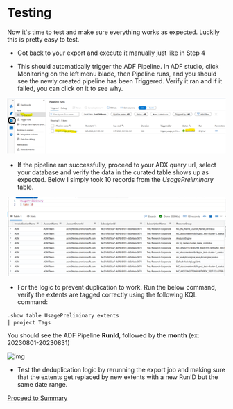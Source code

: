 # Testing

Now it's time to test and make sure everything works as expected. Luckily this is pretty easy to test.

   * Got back to your export and execute it manually just like in Step 4

   * This should automatically trigger the ADF Pipeline. In ADF studio, click Monitoring on the left menu blade, then Pipeline runs, and you should see the newly created pipeline has been Triggered. Verify it ran and if it failed, you can click on it to see why.

<img alt="img" width="1010px" src="/docs/images/manual_deployment_24.png" />

   * If the pipeline ran successfully, proceed to your ADX query url, select your database and verify the data in the curated table shows up as expected. Below I simply took 10 records from the *UsagePreliminary* table.

<img alt="img" width="1010px" src="/docs/images/manual_deployment_25.png" />

   * For the logic to prevent duplication to work. Run the below command, verify the extents are tagged correctly using the following KQL    command:
```kql
.show table UsagePreliminary extents
| project Tags
``````

You should see the ADF Pipeline **RunId**, followed by the **month** (ex: 20230801-20230831)

<img alt="img" width="710px" src="/docs/images/manual_deployment_26.png" />

   * Test the deduplication logic by rerunning the export job and making sure that the extents get replaced by new extents with a new RunID    but the same date range.

[Proceed to Summary](manual_deployment.md#summary) 
